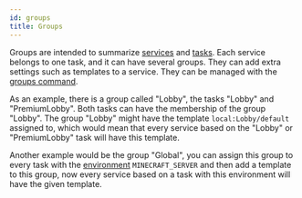 ```yaml
---
id: groups
title: Groups
---
```


Groups are intended to summarize [services](services.md) and [tasks](tasks.md). Each service belongs to one task, and it can have several groups.
They can add extra settings such as templates to a service. They can be managed with the [groups command](../commands/groups.md).

As an example, there is a group called "Lobby", the tasks "Lobby" and "PremiumLobby".
Both tasks can have the membership of the group "Lobby". The group "Lobby" might have the template `local:Lobby/default` assigned to,
which would mean that every service based on the "Lobby" or "PremiumLobby" task will have this template.

Another example would be the group "Global",
you can assign this group to every task with the [environment](tasks.md#environment) `MINECRAFT_SERVER` and then add a template to this group,
now every service based on a task with this environment will have the given template.
